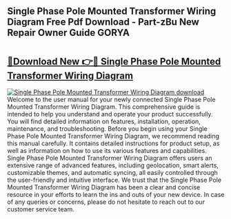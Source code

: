 ## Single Phase Pole Mounted Transformer Wiring Diagram Free Pdf Download - Part-zBu New Repair Owner Guide GORYA

# <h2><a href="http://dfsaem.blite.top/?on=Single+Phase+Pole+Mounted+Transformer+Wiring+Diagram">🔗Download New 👉🔴 Single Phase Pole Mounted Transformer Wiring Diagram</a></h2>

[![Single Phase Pole Mounted Transformer Wiring Diagram download](https://i.imgur.com/lujVjoI.png)](http://dfsaem.blite.top/?on=Single+Phase+Pole+Mounted+Transformer+Wiring+Diagram)
Welcome to the user manual for your newly connected Single Phase Pole Mounted Transformer Wiring Diagram. This comprehensive guide is intended to help you understand and operate your product successfully. You will find detailed information on features, installation, operation, maintenance, and troubleshooting. Before you begin using your Single Phase Pole Mounted Transformer Wiring Diagram, we recommend reading this manual carefully. It contains detailed instructions for product setup, as well as information on how to use its various features and capabilities. Single Phase Pole Mounted Transformer Wiring Diagram offers users an extensive range of advanced features, including geolocation, smart alerts, customizable themes, and automatic syncing, all easily controlled through the user-friendly and intuitive interface. We trust that the Single Phase Pole Mounted Transformer Wiring Diagram has been a clear and concise resource in your efforts to learn the ins and outs of your new device. In case of any queries or concerns, please do not hesitate to reach out to our customer service team.
